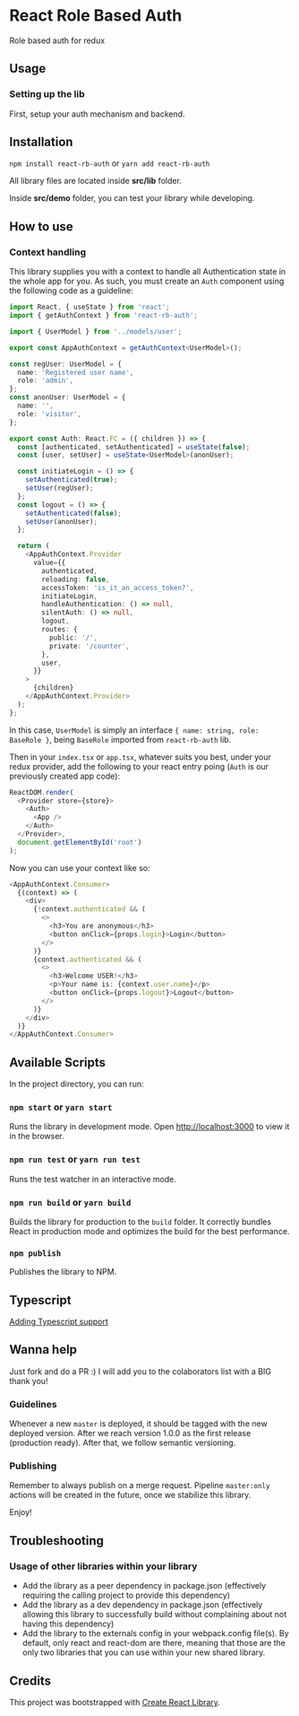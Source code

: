 # React Role Based Auth

Role based auth for redux

## Usage

### Setting up the lib

First, setup your auth mechanism and backend.

## Installation

`npm install react-rb-auth`
or
`yarn add react-rb-auth`

All library files are located inside **src/lib** folder.

Inside **src/demo** folder, you can test your library while developing.

## How to use

### Context handling

This library supplies you with a context to handle all Authentication state in the whole app for you. As such, you must create an `Auth` component using the following code as a guideline:

```typescript
import React, { useState } from 'react';
import { getAuthContext } from 'react-rb-auth';

import { UserModel } from '../models/user';

export const AppAuthContext = getAuthContext<UserModel>();

const regUser: UserModel = {
  name: 'Registered user name',
  role: 'admin',
};
const anonUser: UserModel = {
  name: '',
  role: 'visitor',
};

export const Auth: React.FC = ({ children }) => {
  const [authenticated, setAuthenticated] = useState(false);
  const [user, setUser] = useState<UserModel>(anonUser);

  const initiateLogin = () => {
    setAuthenticated(true);
    setUser(regUser);
  };
  const logout = () => {
    setAuthenticated(false);
    setUser(anonUser);
  };

  return (
    <AppAuthContext.Provider
      value={{
        authenticated,
        reloading: false,
        accessToken: 'is_it_an_access_token?',
        initiateLogin,
        handleAuthentication: () => null,
        silentAuth: () => null,
        logout,
        routes: {
          public: '/',
          private: '/counter',
        },
        user,
      }}
    >
      {children}
    </AppAuthContext.Provider>
  );
};
```

In this case, `UserModel` is simply an interface `{ name: string, role: BaseRole }`, being `BaseRole` imported from `react-rb-auth` lib.

Then in your `index.tsx` or `app.tsx`, whatever suits you best, under your redux provider, add the following to your react entry poing (`Auth` is our previously created app code):

```typescript
ReactDOM.render(
  <Provider store={store}>
    <Auth>
      <App />
    </Auth>
  </Provider>,
  document.getElementById('root')
);
```

Now you can use your context like so:

```typescript
<AppAuthContext.Consumer>
  {(context) => (
    <div>
      {!context.authenticated && (
        <>
          <h3>You are anonymous</h3>
          <button onClick={props.login}>Login</button>
        </>
      )}
      {context.authenticated && (
        <>
          <h3>Welcome USER!</h3>
          <p>Your name is: {context.user.name}</p>
          <button onClick={props.logout}>Logout</button>
        </>
      )}
    </div>
  )}
</AppAuthContext.Consumer>
```

## Available Scripts

In the project directory, you can run:

### `npm start` or `yarn start`

Runs the library in development mode. Open [http://localhost:3000](http://localhost:3000) to view it in the browser.

### `npm run test` or `yarn run test`

Runs the test watcher in an interactive mode.

### `npm run build` or `yarn build`

Builds the library for production to the `build` folder.
It correctly bundles React in production mode and optimizes the build for the best performance.

### `npm publish`

Publishes the library to NPM.

## Typescript

[Adding Typescript support](https://gist.github.com/DimiMikadze/f25e1c5c70fa003953afd40fa9042517)

## Wanna help

Just fork and do a PR :) I will add you to the colaborators list with a BIG thank you!

### Guidelines

Whenever a new `master` is deployed, it should be tagged with the new deployed version.
After we reach version 1.0.0 as the first release (production ready). After that, we follow semantic versioning.

### Publishing

Remember to always publish on a merge request. Pipeline `master:only` actions will be created in the future, once we stabilize this library.

Enjoy!

## Troubleshooting

### Usage of other libraries within your library

- Add the library as a peer dependency in package.json (effectively requiring the calling project to provide this dependency)
- Add the library as a dev dependency in package.json (effectively allowing this library to successfully build without complaining about not having this dependency)
- Add the library to the externals config in your webpack.config file(s). By default, only react and react-dom are there, meaning that those are the only two libraries that you can use within your new shared library.

## Credits

This project was bootstrapped with [Create React Library](https://github.com/dimimikadze/create-react-library).

